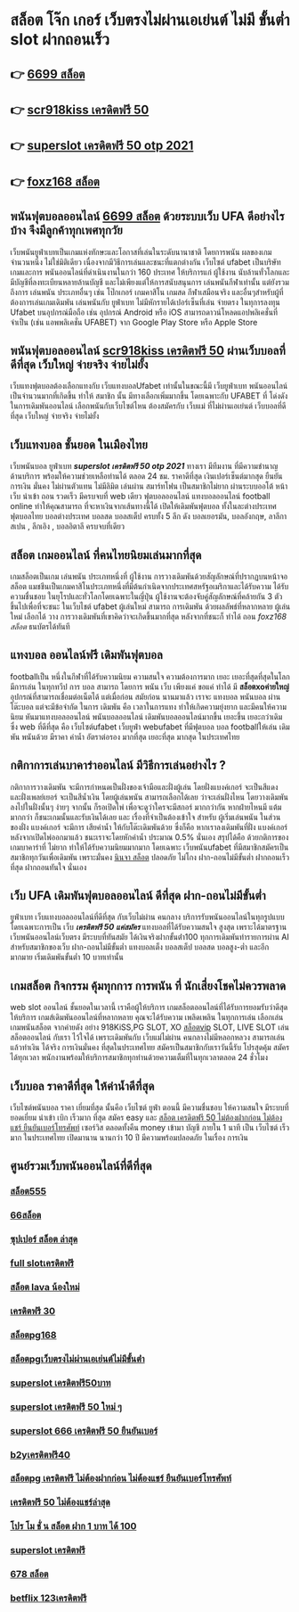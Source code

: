 # สล็อต โจ๊ก เกอร์ เว็บตรงไม่ผ่านเอเย่นต์ ไม่มี ขั้นต่ำ  slot ฝากถอนเร็ว 

## 👉 [6699 สล็อต](https://member.mabet.net/?action=login)
## 👉 [scr918kiss เครดิตฟรี 50](https://member.mabet.net/?action=login)
## 👉 [superslot เครดิตฟรี 50 otp 2021](https://mabet.net/20-free-100/)
## 👉 [foxz168 สล็อต](https://mabet.net/20-free-100/)

## พนันฟุตบอลออนไลน์   [6699 สล็อต](https://member.mabet.net/?action=login)  ด้วยระบบเว็บ UFA ดีอย่างไรบ้าง จึงมีลูกค้าทุกเพศทุกวัย

 เว็บพนันยูฟ่าเบทเป็นเกมแห่งทักษะและโอกาสที่เล่นในระดับนานาชาติ โดยการพนัน ผลของเกมจำนวนหนึ่ง ไม่ใช่มิติเดียว เนื่องจากมีวิธีการเล่นและชนะที่แตกต่างกัน  เว็บไซต์ ufabet เป็นบริษัทเกมและการ พนันออนไลน์ที่ดำเนินงานในกว่า 160 ประเทศ ให้บริการแก่ ผู้ใช้งาน นับล้านทั่วโลกและมีบัญชีที่ลงทะเบียนหลายล้านบัญชี และไม่เพียงแต่ให้การสนับสนุนการ เล่นพนันกีฬาเท่านั้น แต่ยังรวมถึงการ เล่นพนัน ประเภทอื่นๆ เช่น โป๊กเกอร์ เกมคาสิโน เกมสด กีฬาเสมือนจริง และอื่นๆสำหรับผู้ที่ต้องการเล่นเกมเดิมพัน เล่นพนันกับ ยูฟ่าเบท ไม่มีหักรายได้เปอร์เซ็นที่เล่น  จ่ายตรง ในทุการลงทุน Ufabet  บนอุปกรณ์มือถือ เช่น อุปกรณ์ Android หรือ iOS สามารถดาวน์โหลดแอปพลิเคชั่นที่จำเป็น (เช่น แอพพลิเคชั่น UFABET) จาก Google Play Store หรือ Apple Store 


##  พนันฟุตบอลออนไลน์ [scr918kiss เครดิตฟรี 50](https://mabet.net/20-free-100/)  ผ่านเว็บบอลที่ดีที่สุด  เว็บใหญ่ จ่ายจริง จ่ายไม่ยั้ง

 เว็บแทงฟุตบอลต้องเลือกแทงกับ เว็บแทงบอลUfabet เท่านั้นในขณะนี้มี เว็บยูฟ่าเบท พนันออนไลน์ เป็นจำนวนมากที่เกิดขึ้น ทำให้ สมาชิก นั้น มีทางเลือกเพิ่มมากขึ้น โดยเฉพาะกับ UFABET ที่  โด่งดัง  ในการเดิมพันออนไลน์ เลือกพนันกับเว็บไซต์ไหน ต้องสมัครกับ เว็บแม่ ที่ไม่ผ่านเอเย่นต์  เว็บบอลที่ดีที่สุด เว็บใหญ่ จ่ายจริง จ่ายไม่ยั้ง

##  เว็บแทงบอล  ชั้นยอด ในเมืองไทย 

 เว็บพนันบอล  ยูฟ่าเบท ***superslot เครดิตฟรี 50 otp 2021***  ทางเรา มีทีมงาน  ที่มีความชำนาญ ด้านบริการ พร้อมให้ความช่วยเหลือท่านได้  ตลอด 24 ชม. ราคาดีที่สุด   เงินเปอร์เซ็นต์มากสุด  ยืนยัน  การเงิน  มั่นคง  ไม่ผ่านตัวแทน  ไม่มีลิมิต  เล่นผ่าน สมาร์ทโฟน   เป็นสมาชิกไม่ยาก ผ่านระบบออโต้ หน้าเว็บ   นำเข้า  ถอน  รวดเร็ว  มีครบจบที่ web  เดียว ฟุตบอลออนไลน์ แทงบอลออนไลน์ football online ทำให้คุณสามารถ ที่จะหาเงินจากเส้นทางนี้ได้ เปิดให้เดิมพันฟุตบอล  ทั้งในละต่างประเทศ  ฟุตบอลไทย  บอลต่างประเทศ บอลสด บอลสเต็ป  ครบทั้ง 5 ลีก ดัง  บอลเยอรมัน,  บอลอังกฤษ, ลาลีกาสเปน , ลีกเอิง ,  บอลอิตาลี ครบจบที่เดียว

## สล็อต เกมออนไลน์ ที่คนไทยนิยมเล่นมากที่สุด

 เกมสล็อตเป็นเกม  เล่นพนัน ประเภทหนึ่งที่ ผู้ใช้งาน  การวางเดิมพันด้วยสัญลักษณ์ที่ปรากฏบนหน้าจอ สล็อต แมชชีนเป็นเกมคาสิโนประเภทหนึ่งที่มีต้นกำเนิดจากประเทศสหรัฐอเมริกาและได้รับความ ได้รับความชื่นชอบ ในยุโรปและทั่วโลกโดยเฉพาะในญี่ปุ่น  ผู้ใช้งานจะต้องจับคู่สัญลักษณ์ที่คล้ายกัน 3 ตัวขึ้นไปเพื่อที่จะชนะ ในเว็บไชต์  ufabet   ผู้เล่นใหม่ สามารถ  การเดิมพัน ด้วยผลลัพธ์ที่หลากหลาย  ผู้เล่นใหม่  เลือกได้ วาง  การวางเดิมพันที่เขาคิดว่าจะเกิดขึ้นมากที่สุด หลังจากที่ชนะก็ ทำได้ ถอน  *foxz168 สล็อต* ธนบัตรได้ทันที


## แทงบอล ออนไลน์ฟรี เดิมพันฟุตบอล

 footballเป็น หนึ่งในกีฬาที่ได้รับความนิยม ความสนใจ ความต้องการมาก เยอะ เยอะที่สุดที่สุดในโลก มีการเล่น ในทุกทวีป การ บอล  สามารถ  โดยการ  พนัน   เว็บ  เพียงแค่ ขอแค่ ทำได้ มี **สล็อตxoค่ายใหญ่** อุปกรณ์ที่สามารถเชื่อมต่อเน็ตได้ แต่เมื่อก่อน สมัยก่อน นานมาแล้ว เราจะ แทงบอล  พนันบอล ผ่านโต๊ะบอล แต่จะมีข้อจำกัด ในการ เดิมพัน  คือ เวลาในการแทง  ทำให้เกิดความยุ่งยาก และมีคนให้ความ นิยม หันมาแทงบอลออนไลน์ พนันบอลออนไลน์ เดิมพันบอลออนไลน์มากขึ้น เยอะขึ้น เยอะกว่าเดิม ซึ่ง web  ที่ดีที่สุด  คือ เว็บไซต์ufabet เว็บยูฟ่า webufabet ที่มีฟุตบอล บอล footballให้เล่น เดิมพัน พนันด้วย มีราคา ค่าน้ำ อัตราต่อรอง มากที่สุด เยอะที่สุด มากสุด ในประเทศไทย

## กติกาการเล่นบาคาร่าออนไลน์ มีวิธีการเล่นอย่างไร  ?

กติกาการวางเดิมพัน จะมีการกำหนดเป็นฝั่งของเจ้ามือและฝั่งผู้เล่น โดยฝั่งแบงค์เกอร์ จะเป็นสีแดง และฝั่งเพลย์เยอร์ จะเป็นสีน้ำเงิน โดยผู้เล่นพนัน  สามารถเลือกได้เลย ว่าจะเล่นฝั่งไหน โดยวางเดิมพันลงไปในฝั่งนั้นๆ ง่ายๆ จากนั้น ก็รอเปิดไพ่ เพื่อจะดูว่าใครจะมีสกอร์ มากกว่ากัน หากฝ่ายไหนมี แต้ม มากกว่า ก็ชนะเกมนั้นและรับเงินได้เลย และ เรื่องที่จำเป็นต้องเข้าใจ สำหรับ ผู้เริ่มเล่นพนัน ในส่วนของฝั่ง แบงค์เกอร์ จะมีการ เสียค่าน้ำ ให้กับโต๊ะเดิมพันด้วย  ซึ่งก็คือ หากเราลงเดิมพันที่ฝั่ง แบงค์เกอร์ หลังจากเปิดไพ่ออกมาแล้ว ชนะเราจะโดยหักค่าน้ำ ประมาณ 0.5% นั่นเอง  สรุปได้คือ ด้วยกติการของเกมบาคาร่าที่ ไม่ยาก ทำให้ได้รับความนิยมมากมาก โดยเฉพาะ เว็บพนันufabet  ที่มีสมาชิกสมัครเป็นสมาชิกทุกวันเพื่อเดิมพัน เพราะมั่นคง [นินจา สล็อต](https://mabet.net/register/) ปลอดภัย ไม่โกง ฝาก-ถอนไม่มีขั้นต่ำ ฝากถอนเร็วที่สุด ฝากถอนทันใจ นั่นเอง

## เว็บ UFA  เดิมพันฟุตบอลออนไลน์ ดีที่สุด ฝาก-ถอนไม่มีขั้นต่ำ

ยูฟ่าเบท เว็บแทงบอลออนไลน์ที่ดีที่สุด กับเว็บไม่ผ่าน คนกลาง  บริการรับพนันออนไลน์ในทุกรูปแบบ โดยเฉพาะการเป็น เว็บ ***เครดิตฟรี 50 แค่สมัคร*** แทงบอลที่ได้รับความสนใจ สูงสุด เพราะได้มาตรฐาน เว็บพนันออนไลน์เว็บตรง มีระบบที่ทันสมัย ได้เงินจริงฝากขั้นต่ํา100 ทุกการเดิมพันทำรายการผ่าน AI สำหรับสมาชิกของเว็บ ฝาก-ถอนไม่มีขั้นต่ำ แทงบอลเต็ง บอลสเต็ป บอลสด บอลสูง-ต่ำ และอีกมากมาย เริ่มเดิมพันขั้นต่ำ 10 บาทเท่านั้น


##  เกมสล็อต กิจกรรม   คุ้มทุกการ การพนัน ที่ นักเสี่ยงโชคไม่ควรพลาด

 web  slot ออนไลน์  ชั้นยอดในเวลานี้ เราคือผู้ให้บริการ เกมสล็อตออนไลน์ที่ได้รับการยอมรับว่าดีสุด   ให้บริการ  เกมส์เดิมพันออนไลน์ที่หลากหลาย คุณจะได้รับความ เพลิดเพลิน ในทุกการเล่น เลือกเล่นเกมพนันสล็อต จากค่ายดัง อย่าง 918KiSS,PG SLOT, XO [สล็อตvip](https://mabet.net/credit-free-50/) SLOT, LIVE SLOT เล่นสล็อตออนไลน์ กับเรา ไว้ใจได้  เพราะเดิมพันกับ เว็บแม่ไม่ผ่าน คนกลางไม่มีหลอกหลวง  สามารถเล่นแล้วทำเงิน ได้จริง การเงินมั่นคง ที่สุดในประเทศไทย สมัครเป็นสมาชิกกับเราวันนี้รับ  โปรสุดคุ้ม สมัครได้ทุกเวลา พนักงานพร้อมให้บริการสมาชิกทุกท่านด้วยความเต็มที่ในทุกเวลาตลอด 24 ชั่วโมง


## เว็บบอล ราคาดีที่สุด ให้ค่าน้ำดีที่สุด

 เว็บไซต์พนันบอล  ราคา   เยี่ยมที่สุด  นั้นคือ  เว็บไซต์  ยูฟ่า  ตอนนี้  มีความชื่นชอบ ให้ความสนใจ  มีระบบที่ยอดเยี่ยม   นำเข้า   เบิก   เร็วมาก  ที่สุด  สมัคร   easy  และ  [สล็อต เครดิตฟรี 50 ไม่ต้องฝากก่อน ไม่ต้องแชร์ ยืนยันเบอร์โทรศัพท์](https://mabet.net/) เซอร์วิส  ตลอดทั้งคืน  money  เข้ามา  บัญชี  ภายใน  1 นาที  เป็น   เว็บไซต์   เร็วมาก ในประเทศไทย เปิดมานาน   นานกว่า 10 ปี  มีความพร้อมปลอดภัย ในเรื่อง การเงิน 

## ศูนย์รวมเว็บพนันออนไลน์ที่ดีที่สุด

### [สล็อต555](https://atom.io/themes/สมัคร%20Slot%20PG%20สล็อต%20เครดิตฟรี%2020%20ไม่ต้องฝากก่อน%20ไม่ต้องแชร์%20ยืนยันเบอร์โทรศัพท์%20008%20สล็อต%2020%20รับ%20100%20เว็บตรง100%)
### [66สล็อต](https://atom.io/themes/สมัคร%20Slot%20PG%20รวมค่าย%20สล็อต%20ฝาก10รับ100%20008%20สล็อต%2020%20รับ%20100%20เว็บตรง100%)
### [ซุปเปอร์ สล็อต ล่าสุด](https://atom.io/themes/สมัคร%20Slot%20PG%20เว็บ%20รวม%20สล็อต%20ทุก%20ค่าย%20ฝาก%20ถอน%20ไม่มี%20ขั้น%20ต่ำ%20008%20สล็อต%2020%20รับ%20100%20เว็บตรง100%)
### [full slotเครดิตฟรี](https://atom.io/themes/สมัคร%20Slot%20PG%20สล็อต%20jili%20008%20สล็อต%2020%20รับ%20100%20เว็บตรง100%)
### [สล็อต lava น้องใหม่](https://atom.io/themes/สมัคร%20Slot%20PG%20สล็อต%20ส%20ปิ%20น%20ฟรี%2030%20ครั้ง%20ถอนได้%20008%20สล็อต%2020%20รับ%20100%20เว็บตรง100%)
### [เครดิตฟรี 30](https://atom.io/themes/สมัคร%20Slot%20PG%20ซุปเปอร์%20สล็อต%20ยืนยัน%20otp%20รับเครดิตฟรี%20ล่าสุด%20008%20สล็อต%2020%20รับ%20100%20เว็บตรง100%)
### [สล็อตpg168](https://atom.io/themes/สมัคร%20Slot%20PG%20เครดิตฟรี%202021%20ล่าสุด%20008%20สล็อต%2020%20รับ%20100%20เว็บตรง100%)
### [สล็อตpgเว็บตรงไม่ผ่านเอเย่นต์ไม่มีขั้นต่ํา](https://atom.io/themes/สมัคร%20Slot%20PG%20ทางเข้า%20จีคลับ%20สล็อต%20มือ%20008%20สล็อต%2020%20รับ%20100%20เว็บตรง100%)
### [superslot เครดิตฟรี50บาท](https://atom.io/themes/สมัคร%20Slot%20PG%20สล็อต%20mgm99win%20008%20สล็อต%2020%20รับ%20100%20เว็บตรง100%)
### [superslot เครดิตฟรี 50 ใหม่ ๆ](https://atom.io/themes/สมัคร%20Slot%20PG%20joker%20เครดิตฟรี%20100%20ไม่ต้องแชร์%20ล่าสุด%20008%20สล็อต%2020%20รับ%20100%20เว็บตรง100%)
### [superslot 666 เครดิตฟรี 50 ยืนยันเบอร์](https://atom.io/themes/สมัคร%20Slot%20PG%20true%20wallet%20สล็อต%20ฝาก%2010%20ได้%20100%20008%20สล็อต%2020%20รับ%20100%20เว็บตรง100%)
### [b2yเครดิตฟรี40](https://atom.io/themes/สมัคร%20Slot%20PG%20สล็อต%20true%20wallet%20008%20สล็อต%2020%20รับ%20100%20เว็บตรง100%)
### [สล็อตpg เครดิตฟรี ไม่ต้องฝากก่อน ไม่ต้องแชร์ ยืนยันเบอร์โทรศัพท์](https://atom.io/themes/สมัคร%20Slot%20PG%20008%20สล็อต%20008%20สล็อต%2020%20รับ%20100%20เว็บตรง100%)
### [เครดิตฟรี 50 ไม่ต้องแชร์ล่าสุด](https://atom.io/themes/สมัคร%20Slot%20PG%20สล็อต%20texas%20008%20สล็อต%2020%20รับ%20100%20เว็บตรง100%)
### [โปร โม ชั่ น สล็อต ฝาก 1 บาท ได้ 100](https://atom.io/themes/สมัคร%20Slot%20PG%20superslot%20v9เครดิตฟรี%2050%20ยืนยันเบอร์%20ล่าสุด%20008%20สล็อต%2020%20รับ%20100%20เว็บตรง100%)
### [superslot เครดิตฟรี](https://atom.io/themes/สมัคร%20Slot%20PG%20สล็อต%20999%20ฝากถอน%20ไม่มี%20ขั้น%20ต่ํา%20วอ%20เลท%20008%20สล็อต%2020%20รับ%20100%20เว็บตรง100%)
### [678 สล็อต](https://atom.io/themes/สมัคร%20Slot%20PG%20b2y%20เครดิตฟรี%202020%20008%20สล็อต%2020%20รับ%20100%20เว็บตรง100%)
### [betflix 123เครดิตฟรี](https://atom.io/themes/สมัคร%20Slot%20PG%20เครดิตฟรี50บาทไม่ต้องฝาก2021%20008%20สล็อต%2020%20รับ%20100%20เว็บตรง100%)